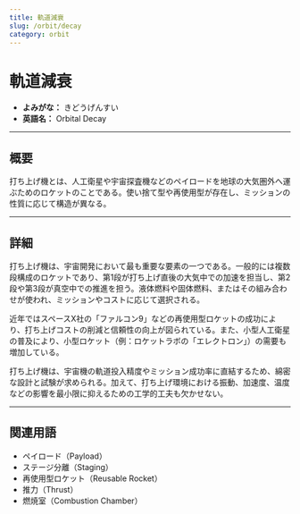 ```yaml
---
title: 軌道減衰
slug: /orbit/decay
category: orbit
---
```


# 軌道減衰

- **よみがな：** きどうげんすい  
- **英語名：** Orbital Decay  

---

## 概要

打ち上げ機とは、人工衛星や宇宙探査機などのペイロードを地球の大気圏外へ運ぶためのロケットのことである。使い捨て型や再使用型が存在し、ミッションの性質に応じて構造が異なる。

---

## 詳細

打ち上げ機は、宇宙開発において最も重要な要素の一つである。一般的には複数段構成のロケットであり、第1段が打ち上げ直後の大気中での加速を担当し、第2段や第3段が真空中での推進を担う。液体燃料や固体燃料、またはその組み合わせが使われ、ミッションやコストに応じて選択される。

近年ではスペースX社の「ファルコン9」などの再使用型ロケットの成功により、打ち上げコストの削減と信頼性の向上が図られている。また、小型人工衛星の普及により、小型ロケット（例：ロケットラボの「エレクトロン」）の需要も増加している。

打ち上げ機は、宇宙機の軌道投入精度やミッション成功率に直結するため、綿密な設計と試験が求められる。加えて、打ち上げ環境における振動、加速度、温度などの影響を最小限に抑えるための工学的工夫も欠かせない。

---

## 関連用語

- ペイロード（Payload）
- ステージ分離（Staging）
- 再使用型ロケット（Reusable Rocket）
- 推力（Thrust）
- 燃焼室（Combustion Chamber）
